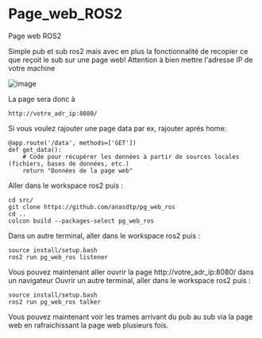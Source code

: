 # Page_web_ROS2

Page web ROS2


Simple pub et sub ros2 mais avec en plus la fonctionnalité de recopier ce que reçoit le sub sur une page web! 
Attention à bien mettre l'adresse IP de votre machine

![image](https://github.com/anasdtp/Page_web_ROS2/assets/116441391/ee81cb16-319e-4eb2-af3c-9c249fc86066)

La page sera donc à 
```
http://votre_adr_ip:8080/
```

Si vous voulez rajouter une page data par ex, rajouter aprés home:
```
@app.route('/data', methods=['GET'])
def get_data():
    # Code pour récupérer les données à partir de sources locales (fichiers, bases de données, etc.)
    return "Données de la page web"
```


Aller dans le workspace ros2 puis :
```
cd src/
git clone https://github.com/anasdtp/pg_web_ros
cd ..
colcon build --packages-select pg_web_ros
```
Dans un autre terminal, aller dans le workspace ros2 puis :
```
source install/setup.bash
ros2 run pg_web_ros listener
```
Vous pouvez maintenant aller ouvrir la page http://votre_adr_ip:8080/ dans un navigateur
Ouvrir un autre terminal, aller dans le workspace ros2 puis :
```
source install/setup.bash
ros2 run pg_web_ros talker
```
Vous pouvez maintenant voir les trames arrivant du pub au sub via la page web en rafraichissant la page web plusieurs fois.

